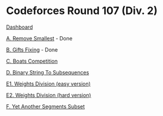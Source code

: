 # Codeforces Round 107 (Div. 2)

[Dashboard](https://codeforces.com/contest/1399)

[A. Remove Smallest](https://codeforces.com/contest/1399/problem/A) - Done

[B. Gifts Fixing](https://codeforces.com/contest/1399/problem/B) - Done

[C. Boats Competition](https://codeforces.com/contest/1399/problem/C)

[D. Binary String To Subsequences](https://codeforces.com/contest/1399/problem/D)

[E1. Weights Division (easy version)](https://codeforces.com/contest/1399/problem/E1)

[E2. Weights Division (hard version)](https://codeforces.com/contest/1399/problem/E2)

[F. Yet Another Segments Subset](https://codeforces.com/contest/1399/problem/F)
